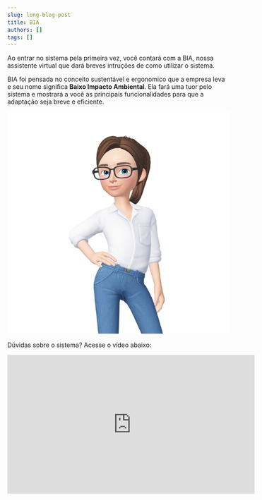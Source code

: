 ```yaml
---
slug: long-blog-post
title: BIA
authors: []
tags: []
---
```


Ao entrar no sistema pela primeira vez, você contará com a BIA, nossa assistente virtual que dará breves intruções de como utilizar o sistema.

BIA foi pensada no conceito sustentável e ergonomico que a empresa leva e seu nome significa **Baixo Impacto Ambiental**. Ela fará uma tuor pelo sistema e mostrará a você as principais funcionalidades para que a adaptação seja breve e eficiente. 

![Docusaurus Plushie](./2021-08-26-welcome/bia.png)

Dúvidas sobre o sistema? Acesse o vídeo abaixo:

<iframe width="560" height="315" src="https://www.youtube.com/embed/06DF5A_n5-c" title="YouTube video player" frameborder="0" allow="accelerometer; autoplay; clipboard-write; encrypted-media; gyroscope; picture-in-picture" allowfullscreen></iframe>


